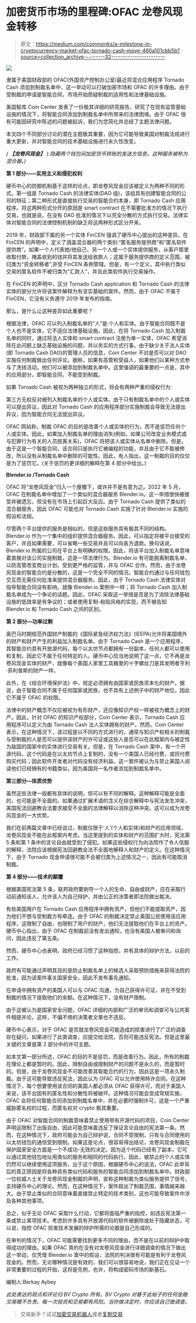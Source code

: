# 加密货币市场的里程碑:OFAC 龙卷风现金转移

> 原文：<https://medium.com/coinmonks/a-milestone-in-cryptocurrency-market-ofac-tornado-cash-move-460a101cbb5b?source=collection_archive---------32----------------------->

![](img/e7b8deab7b2a85d9e05189f42db6729c.png)

隶属于美国财政部的 OFAC(外国资产控制办公室)最近将混合应用程序 Tornado Cash 添加到制裁名单中，这一举动可以打破加密市场和 OFAC 的许多理由。由于受制裁的申请是智能合同，市场开始质疑制裁的适用性和法律基础设施。

美国智库 Coin Center 发表了一份极其详细的研究报告，研究了在现有监管基础设施的情况下，将智能合同添加到制裁名单中所带来的法律困境。由于 OFAC 很有可能因研究中陈述的问题被起诉，我们为您简化并总结了主题法律问题。

本文四个不同部分讨论的潜在主题极其重要，因为它可能导致美国对制裁法规进行重大更新，并对智能合同的技术基础设施进行永久性改变。

*(* ***【龙卷风现金】*** *):隐藏两个钱包间加密货币转账的发送方信息。这种服务被称为混合器。)*

**第 1 部分——实用主义和侵犯权利**

硬币中心的防御机制基于这样的论点，即龙卷风现金应该被定义为两种不同的形式。第一组是 Tornado Cash 的法律实体(DAO 组)，该组具有创建智能合同的公司的特征；第二种形式是直接执行交易的智能合约本身，即 Tornado Cash 应用程序。将这两种形式分开的原因是 smart contract 在不需要批准方的情况下执行交易，也就是说，在没有 DAO 批准的情况下以完全分散的方式执行交易。法律实体对智能合同的法律控制机制的缺乏将这两种形式区分开来。

2019 年，财政部下属的另一个实体 FinCEN 强调了硬币中心提出的这种差异。在 FinCEN 的声明中，定义了涵盖混合器的两个类别:“匿名服务提供商”和“匿名软件提供商”。如果一个人代表她/他自己、另一个人或一个实体提供服务，从客户那里收取付款，掩盖收到的钱并将其发送给收款人；这属于服务提供商的定义范围，被归类为“资金转移者”,并受 FinCEN 条例管辖。但是，有一个定义，其中执行类似交易的匿名软件不被归类为“汇款人”，并且此类软件执行交易操作。

在 FinCEN 的声明中，区分 Tornado Cash application 和 Tornado Cash 的法律实体的部分允许将该案件解释为有坚实基础的案件。然而，由于 OFAC 不属于 FinCEN，它没有义务遵守 2019 年发布的指南。

那么，是什么让这种差异如此重要呢？

根据法律，OFAC 可以列入制裁名单的“人”是:个人和实体。由于智能合同既不是个人也不是实体，它不适应法律基础设施。因此，在将 Tornado Cash 加入制裁名单的同时，通过将法人实体和 smart contract 注册为单一实体，OFAC 希望消除在此问题上缺乏基础设施的问题，并以务实的方式行事。由于缺少关于法人实体(即 Tornado Cash DAO)的管理人员的信息，Coin Center 不对是否可以对 DAO 实施任何制裁做出任何评论。据称，如果有高管和受益人，如果他们以某种方式参与了洗钱活动，他们可以被添加到制裁名单中。这里强调的最重要的一点是，其中的应用部分，即智能合同，不能受到制裁。

如果 Tornado Cash 被视为两种独立的形式，将会有两种严重的侵权行为:

第三方无权反对被列入制裁名单的个人或实体。由于只有制裁名单中的个人或实体可以提出异议，因此对 Tornado Cash 的应用程序部分实施制裁会导致无法提出异议，因为智能合同无法提出异议。

OFAC 网站称，制裁 OFAC 的目的是改善个人或实体的行为，而不是惩罚任何个人或实体。因此，如果加入制裁名单的理由消失(例如，如果公司改变业务模式或与犯罪行为有关的人员脱离关系)，OFAC 将把该人或实体从名单中删除。但是，由于这是一个智能合同，该合同只是执行它被编程的功能，并且由于它不能被修改，所以没有从制裁名单中删除的可能性。因此，有人指出，这一制裁的目的仅仅是为了惩罚它。(关于惩罚的更详细的解释在第 4 部分中给出。)

**Blender.io /Tornado Cash**

OFAC 将“龙卷风现金”归入一个屋檐下，或许并不是有意为之。2022 年 5 月，OFAC 在制裁名单中增加了一个类似的混合器服务 Blender.io。这一举措很快被接受并被遗忘，但没有在市场上引起巨大反应。由于 Tornado Cash 提供了类似的混合器服务，因此 OFAC 可能也对 Tornado Cash 实施了针对 Blender.io 实施的假设和法规。

尽管两个平台提供的服务是相似的，但是这些服务具有极其不同的结构。Blender.io 作为一个集中的组织提供混合器服务。因此，可以指定将被平台接受的客户，并且如果需要，可以省略一些交易并且可以向各方退款。换句话说，Blender.io 所属的公司在平台上有明确的权限。因此，将该平台加入制裁名单意味着直接对该公司实施制裁，这是一项法律行为。Blender.io 有可能脱离制裁名单，以防高管改变商业计划，受到更严格的监管，并与 OFAC 合作。然而，由于龙卷风现金的智能合约是分散的，这是一个完全不同的情况。智能合约通过与任何钱包交互而无需任何批准来提供混合器服务。因此，由于 Tornado Cash 法律实体对指导智能合同没有影响，就像 Blender.io 案例中一样；将 Tornado Cash 加入制裁名单成为一个争论的话题。因此，OFAC 采取这一举措是否是为了消除法律基础设施的低效率是有争议的；或者使用复制-粘贴风格的实现，而不被告知 Blender.io 和 Tornado Cash 之间的区别。

**第 2 部分—功率过剩**

奥巴马时期规范外国财产制裁的《国际紧急经济权力法》(IEEPA)允许将美国境外的财产和财产产生的利益加入制裁名单。由于 Tornado Cash 是一个应用程序，其智能合约具有开放源代码，每个以太坊节点都拥有一份副本，任何人都可以使用和复制，因此它不属于任何特定的人。硬币中心恰当地说明了这一点，它不再是龙卷风现金实体的财产，就像每个美国人家里工具箱里的十字螺丝刀是其发明者亨利·菲利普斯的财产一样。

此外，在《综合环境保护法》中，规定必须拥有由国家或民族资本化的财产。据说，由于智能合同不属于任何国家或民族，也不具有上述例子中的财产地位，因此它不属于 OFAC 的权限。

法律中的财产概念不仅应被视为有形财产，还应像知识产权一样被视为概念上的财产。因此，针对 OFAC 的知识产权部分，Coin Center 表示，Tornado Cash 应用程序可以定义为由 Tornado Cash 法人实体拥有的财产。然而，Coin Center 表示，在这种情况下，该过程是以不同的方式进行的，通常与知识产权相关的制裁与受制裁的人是否可以提供该财产的许可证或这些人是否可以在此框架内与被定性为敌国的国家中的实体进行交易有关。但是，在 Tornado Cash 案中，有一个开源代码，这个代码是在以太坊节点上复制的，没有一个美国人已经付费，或将付费购买代码；因此软件开发者对代码没有经济利益。这一案件被认为与禁止美国人阅读他们已经拥有的书籍类似，因为美国将一名作者添加到制裁名单中。

**第三部分—体质优势**

虽然这些法律一般都有具体的说明，但可以有不同的解释。这种解释可能是全面的，也可能是不全面的。如果通过扩展术语的含义在综合解释中与宪法发生冲突，美国宪法回避教会法要求接受不全面的法律解释以消除这种冲突。这可以成为龙卷风现金的一大优势。

我们在前两篇文章中已经说过，制裁仅限于‘人’(个人和实体)和财产的应用领域，龙卷风现金不能在此框架内考虑。当这里提到的实体和财产的范围扩大时，宪法第 5 条和第 1 条中的言论自由就受到了侵犯。如果这些侵权行为向法院作了令人信服的解释，法院应该根据宪法回避教会法不全面地解释人和财产的定义。在这种情况下，由于 Tornado 现金申请很可能不会被归类为上述情况之一，因此有可能取消制裁。

**第 4 部分——技术的颠覆**

根据美国宪法第 5 条，联邦政府要剥夺一个人的生命、自由或财产，应在采取行动前通知该人，允许该人为自己辩护，并由公正的决策者即法院做出裁决。

有些美国用户在 Tornado Cash 应用程序中拥有资产，但他们不能提取资产，因为他们不想与受制裁方有牵连。由于 OFAC 的制裁决定禁止美国公民使用该应用程序，这限制了自由，也限制了用户的财产，他们无法提取他们在平台上的资产。硬币中心指出，由于 OFAC 在制裁前没有发出通知，也没有美国人被审问和询问，因此违反了第五条。

然而，硬币中心也表明，政府已经习惯了这种指控，并有具体的辩护方法，以前的工作。

政府有可能通过声明其目的是防止制裁名单上的候选人采取预防措施来获得法院的批准，因为该案件事关国家安全，因此不发布事先通知。

在申请中拥有资产的美国人可以与 OFAC 沟通，为自己获得许可证，并在不受到制裁的情况下提取他们的余额。在这种情况下，没有财产限制。

由于这被认为是国家安全问题，OFAC 详细的内部和广泛的审讯和调查可与公共案件相提并论。这样，不偏不倚的决策者文章也不违反。

硬币中心表示，对于 OFAC 是否就龙卷风现金可能造成的损害进行了广泛的调查存在疑问，如果进行了此类调查，应提交给法院，否则可能违反宪法。但是这里最关键的文章是第 2 部分中的许可主题。

如本文第一部分所述，OFAC 的目的不是惩罚，而是改善行为。因此，所有的制裁在理论上都是暂时的。因此，限制自由或限制财产的问题不是永久的，而是暂时的。但是，由于龙卷风现金不可能改善其智能合约的行为，因此这是一项永久制裁。由于这可能导致违反宪法，因此认为 OFAC 可以允许使用特许合同。在这种情况下，每个想要使用该合同的美国人都必须从 OFAC 获得许可，而对于美国人来说，该平台固有的匿名性和分散性将被破坏。这种情况可能会变成常规实施，OFAC 会将任何智能合同添加到制裁名单中，并在必要时强制许可，这是一个严重威胁匿名权的过程，而匿名权对 crypto 极其重要。

由于 OFAC 对智能合同的制裁意味着禁止使用带有开源代码的项目，Coin Center 声明这限制了出版自由，因此可能意味着违反了保证言论自由的宪法第一条。然而，在这种情况下，政府可能会为自己辩护说，合同不受限制，只有与合同使用的以太坊钱包的通信受到限制。如果这是论点，很容易得出结论，龙卷风现金制裁在保护国家安全方面是一个不成功-无效的决定。因为这个代码已经有了副本，它可以通过其他钱包地址用类似的服务和相同的代码执行。因此，被禁止的个人或实体仍然可以继续使用这项服务。出于这个原因，根据硬币中心的说法，OFAC 此举背后的真正原因是将各种具有类似代码和服务的智能合同添加到制裁名单中。财政部一位权威人士关于龙卷风现金制裁的声明，宣称这种制裁为类似服务提供了信号，支持硬币中心的理论。然而，在这种情况下，案件超出了制裁范围，事情越来越大。由于禁止类似的合同意味着直接禁止特定的技术类别，这也可能导致案件中涉及各种其他事项。

总之，似乎无论 OFAC 采取什么行动，它都将面临严重的指控，如违反宪法第一条或禁止某项技术。考虑到许多具有开放源代码的软件被删除或处于隐藏状态，可以说，指控 OFAC 损害技术发展的辩护所需的论据是自己形成的。

在审判的情况下，OFAC 可能需要找到更多不同的理由，而不是在以前的辩护中取得成功的理由。如果 OFAC 真的在没有对龙卷风现金进行详细调查的情况下做出这一举动，仅凭借 Blender.io 案中的假设，法院的判决很有可能是有利于龙卷风现金的。然而，无论哪种情况是有效的，我们可以很容易地说，我们正在见证一个非常重要的过程的开始，这将是先例，也许，将构成密码市场的新基石。

编制人:Berkay Aybey

*此处表达的观点和评论归 BV Crypto 所有。BV Crypto 对基于此帖子的任何金融交易概不负责。每一次投资和交易都有风险。当你做决定时，你应该自己做调查。*

> 交易新手？试试[加密交易机器人](/coinmonks/crypto-trading-bot-c2ffce8acb2a)或者[复制交易](/coinmonks/top-10-crypto-copy-trading-platforms-for-beginners-d0c37c7d698c)